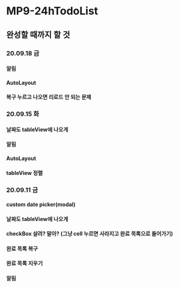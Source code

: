 # MP9-24hTodoList
## 완성할 때까지 할 것


### 20.09.18 금
#### 알림 
#### AutoLayout
#### 복구 누르고 나오면 리로드 안 되는 문제



### 20.09.15 화
#### 날짜도 tableView에 나오게
#### 알림 
#### AutoLayout
#### tableView 정렬



### 20.09.11 금 
#### custom date picker(modal)
#### 날짜도 tableView에 나오게
#### checkBox 살려? 말아? (그냥 cell 누르면 사라지고 완료 목록으로 들어가기)
#### 완료 목록 복구
#### 완료 목록 지우기
#### 알림 

